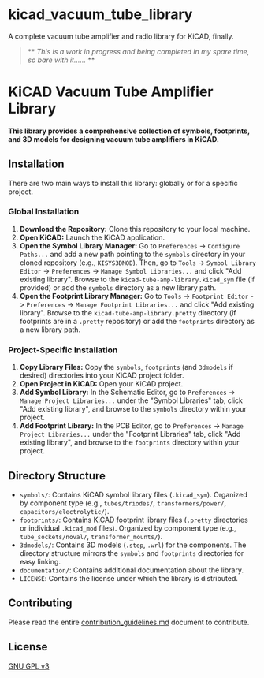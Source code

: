 # kicad_vacuum_tube_library
A complete vacuum tube amplifier and radio library for KiCAD, finally.

> ** _This is a work in progress and being completed in my spare time, so bare with it......_ **

# KiCAD Vacuum Tube Amplifier Library

#### This library provides a comprehensive collection of symbols, footprints, and 3D models for designing vacuum tube amplifiers in KiCAD.

## Installation

There are two main ways to install this library: globally or for a specific project.

### Global Installation

1.  **Download the Repository:** Clone this repository to your local machine.
2.  **Open KiCAD:** Launch the KiCAD application.
3.  **Open the Symbol Library Manager:** Go to `Preferences` -> `Configure Paths...` and add a new path pointing to the `symbols` directory in your cloned repository (e.g., `KISYS3DMOD`). Then, go to `Tools` -> `Symbol Library Editor` -> `Preferences` -> `Manage Symbol Libraries...` and click "Add existing library". Browse to the `kicad-tube-amp-library.kicad_sym` file (if provided) or add the `symbols` directory as a new library path.
4.  **Open the Footprint Library Manager:** Go to `Tools` -> `Footprint Editor` -> `Preferences` -> `Manage Footprint Libraries...` and click "Add existing library". Browse to the `kicad-tube-amp-library.pretty` directory (if footprints are in a `.pretty` repository) or add the `footprints` directory as a new library path.

### Project-Specific Installation

1.  **Copy Library Files:** Copy the `symbols`, `footprints` (and `3dmodels` if desired) directories into your KiCAD project folder.
2.  **Open Project in KiCAD:** Open your KiCAD project.
3.  **Add Symbol Library:** In the Schematic Editor, go to `Preferences` -> `Manage Project Libraries...` under the "Symbol Libraries" tab, click "Add existing library", and browse to the `symbols` directory within your project.
4.  **Add Footprint Library:** In the PCB Editor, go to `Preferences` -> `Manage Project Libraries...` under the "Footprint Libraries" tab, click "Add existing library", and browse to the `footprints` directory within your project.

## Directory Structure

* `symbols/`: Contains KiCAD symbol library files (`.kicad_sym`). Organized by component type (e.g., `tubes/triodes/`, `transformers/power/`, `capacitors/electrolytic/`).
* `footprints/`: Contains KiCAD footprint library files (`.pretty` directories or individual `.kicad_mod` files). Organized by component type (e.g., `tube_sockets/noval/`, `transformer_mounts/`).
* `3dmodels/`: Contains 3D models (`.step`, `.wrl`) for the components. The directory structure mirrors the `symbols` and `footprints` directories for easy linking.
* `documentation/`: Contains additional documentation about the library.
* `LICENSE`: Contains the license under which the library is distributed.

## Contributing

Please read the entire [contribution_guidelines.md](./documentation/contribution_guidelines.md) document to contribute.


## License

[GNU GPL v3](./LICENSE)
